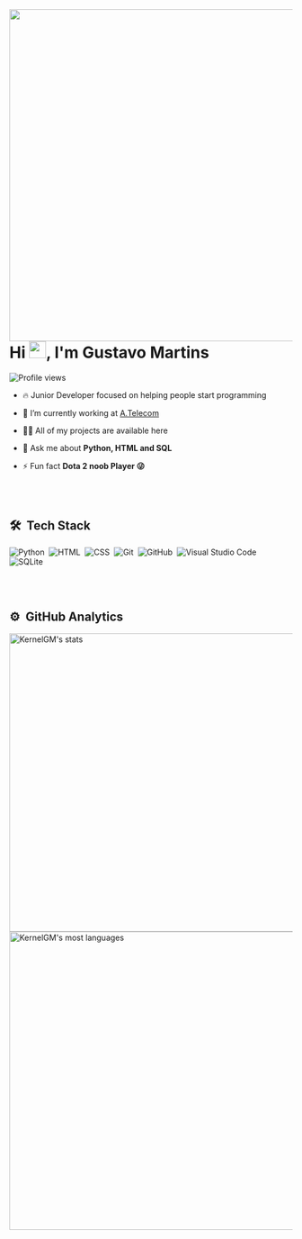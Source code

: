 
<img align="right" height="590em" src="https://raw.githubusercontent.com/gist/KernelGM/d06308d2ee081a64933486f5a4e1f529/raw/2264ec9c69ba41eb1501d8a03a76f92667ce002e/gihubcard.svg"/>
<h1 align="left">Hi <img src="https://raw.githubusercontent.com/kaueMarques/kaueMarques/master/hi.gif" width="30px">, I'm Gustavo Martins</h1>
<p align="left"> <img src="https://komarev.com/ghpvc/?username=kernelgm&color=yellow" alt="Profile views" /> </p>

- 🔥 Junior Developer focused on helping people start programming 

- 🔭 I’m currently working at [A.Telecom](http://www.atelecom.com.br/)

- 👨‍💻 All of my projects are available here

- 💬 Ask me about **Python, HTML and SQL**

- ⚡ Fun fact **Dota 2 noob Player 😜**

<br><br>

## 🛠 &nbsp;Tech Stack

![Python](https://img.shields.io/badge/-Python-05122A?style=flat&logo=Python)&nbsp;
![HTML](https://img.shields.io/badge/-HTML-05122A?style=flat&logo=HTML5)&nbsp;
![CSS](https://img.shields.io/badge/-CSS-05122A?style=flat&logo=CSS3&logoColor=1572B6)&nbsp;
![Git](https://img.shields.io/badge/-Git-05122A?style=flat&logo=git)&nbsp;
![GitHub](https://img.shields.io/badge/-GitHub-05122A?style=flat&logo=github)&nbsp;
![Visual Studio Code](https://img.shields.io/badge/-Visual%20Studio%20Code-05122A?style=flat&logo=visual-studio-code&logoColor=007ACC)&nbsp;
![SQLite](https://img.shields.io/badge/-SQLite-05122A?style=flat&logo=sqlite)&nbsp;

<br><br>

## ⚙️ &nbsp;GitHub Analytics

<p align="left">
<img width="530em" src="https://github-readme-stats.vercel.app/api?username=kernelgm&show_icons=true&theme=vision-friendly-dark" alt="KernelGM's stats"/>
<img width="530em" src="https://github-readme-stats.vercel.app/api/top-langs/?username=kernelgm&layout=compact&theme=vision-friendly-dark" alt="KernelGM's most languages"/>
</p>

<br><br>
